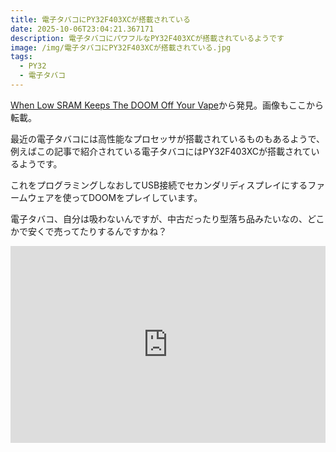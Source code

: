 ```yaml
---
title: 電子タバコにPY32F403XCが搭載されている
date: 2025-10-06T23:04:21.367171
description: 電子タバコにパワフルなPY32F403XCが搭載されているようです
image: /img/電子タバコにPY32F403XCが搭載されている.jpg
tags:
  - PY32
  - 電子タバコ
---
```

[When Low SRAM Keeps The DOOM Off Your Vape](https://hackaday.com/2025/09/20/when-low-sram-keeps-the-doom-off-your-vape/)から発見。画像もここから転載。

最近の電子タバコには高性能なプロセッサが搭載されているものもあるようで、例えばこの記事で紹介されている電子タバコにはPY32F403XCが搭載されているようです。

これをプログラミングしなおしてUSB接続でセカンダリディスプレイにするファームウェアを使ってDOOMをプレイしています。

電子タバコ、自分は吸わないんですが、中古だったり型落ち品みたいなの、どこかで安くで売ってたりするんですかね？


<iframe width="100%" height="315" src="https://www.youtube.com/embed/rVsvtEj9iqE" title="YouTube video player" frameborder="0" allow="accelerometer; autoplay; clipboard-write; encrypted-media; gyroscope; picture-in-picture" allowfullscreen></iframe>



